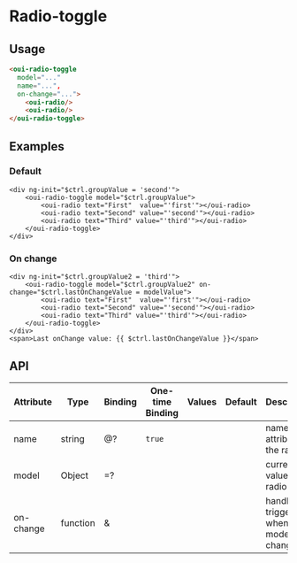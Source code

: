 # Radio-toggle

<component-status cx-design="complete" ux="rc"></component-status>

## Usage

```html
<oui-radio-toggle
  model="..."
  name="...",
  on-change="...">
    <oui-radio/>
    <oui-radio/>
</oui-radio-toggle>
```

## Examples

### Default

```html:preview
<div ng-init="$ctrl.groupValue = 'second'">
    <oui-radio-toggle model="$ctrl.groupValue">
        <oui-radio text="First"  value="'first'"></oui-radio>
        <oui-radio text="Second" value="'second'"></oui-radio>
        <oui-radio text="Third" value="'third'"></oui-radio>
    </oui-radio-toggle>
</div>
```

### On change

```html:preview
<div ng-init="$ctrl.groupValue2 = 'third'">
    <oui-radio-toggle model="$ctrl.groupValue2" on-change="$ctrl.lastOnChangeValue = modelValue">
        <oui-radio text="First"  value="'first'"></oui-radio>
        <oui-radio text="Second" value="'second'"></oui-radio>
        <oui-radio text="Third" value="'third'"></oui-radio>
    </oui-radio-toggle>
</div>
<span>Last onChange value: {{ $ctrl.lastOnChangeValue }}</span>
```

## API

| Attribute     | Type                    | Binding | One-time Binding | Values                   | Default | Description
| ----          | ----                    | ----    | ----             | ----                     | ----    | ----
| name          | string                  | @?      | `true`           |                          |         | name attribute of the radio
| model         | Object                  | =?      |                  |                          |         | current value of the radio
| on-change     | function                | &       |                  |                          |         | handler triggered when model has changed
